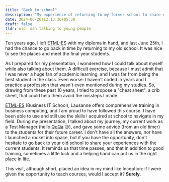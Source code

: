 ```yaml
---
title: "Back to school"
description: "My experience of returning to my former school to share experience to current students based on my own career path"
date: 2024-06-26T12:13:36+05:30
draft: false
tldr: old  man talking to young people
---
```


Ten years ago, I left [ETML-ES](http://etml.ch/formation/es/informatique-de-gestion) with my diploma in hand, and last June 25th, I had the chance to go back in time by returning to my old school. It was nice to see the places and meet the final year students.

As I prepared for my presentation, I wondered how I could talk about myself while also talking about them. A difficult exercise, because I must admit that I was never a huge fan of academic learning, and I was far from being the best student in the class. Even worse: I haven't coded in years and I practice a profession that wasn't even mentioned during my studies. So, drawing from these past 10 years, I tried to propose a "cheat sheet", a crib sheet, that could help them avoid the missteps I made.

[ETML-ES](http://etml.ch/formation/es/informatique-de-gestion) (Business IT School), Lausanne offers comprehensive training in business computing, and I am proud to have followed this course. I have been able to use and still use the skills I acquired at school to navigate in my field.
During my presentation, I talked about my journey, my current work as a Test Manager (hello [QoQa](https://qoqa.ch) 😉), and gave some advice (from an old timer) to the students for their future career. I don't have all the answers, nor have I launched a rocket into space, but if you have the opportunity, don't hesitate to go back to your old school to share your experiences with the current students. It reminds us that time passes, and that in addition to good training, sometimes a little luck and a helping hand can put us in the right place in life.

This visit, although short, placed an idea in my mind like Inception: if I were given the opportunity to teach courses, would I accept it? **Surely**.
